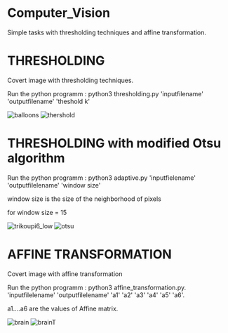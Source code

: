 # Computer_Vision
Simple tasks with thresholding techniques and affine transformation.

# THRESHOLDING

Covert image with thresholding techniques.

Run the python programm : python3 thresholding.py 'inputfilename' 'outputfilename' 'theshold k'
  
  
![balloons](https://user-images.githubusercontent.com/81445900/113358868-425ca780-934f-11eb-8737-e709332ecad4.png)
![thershold](https://user-images.githubusercontent.com/81445900/113362112-4213da80-9356-11eb-84b8-ddb20cb7595f.png)

# THRESHOLDING with modified Otsu algorithm

Run the python programm : python3 adaptive.py 'inputfielename' 'outputfilelename' 'window
size'

window size is the size of the neighborhood of pixels

for window size = 15

![trikoupi6_low](https://user-images.githubusercontent.com/81445900/113429856-dc6d3000-93e1-11eb-856f-c48f40f24b53.png)
![otsu](https://user-images.githubusercontent.com/81445900/113430136-543b5a80-93e2-11eb-993a-0d44d7473d3a.png)


# AFFINE TRANSFORMATION

Covert image with affine transformation

Run the python programm : python3 affine_transformation.py. 'inputfilelename' 'outputfilelename' 'a1' 'a2' 'a3' 'a4' 'a5' 'a6'.
  
a1....a6 are the values of Affine matrix.


![brain](https://user-images.githubusercontent.com/81445900/113358336-4cca7180-934e-11eb-9e57-c46f7f4d1ee7.png)
![brainT](https://user-images.githubusercontent.com/81445900/113362183-77b8c380-9356-11eb-9a32-ed366117b1fe.png)



